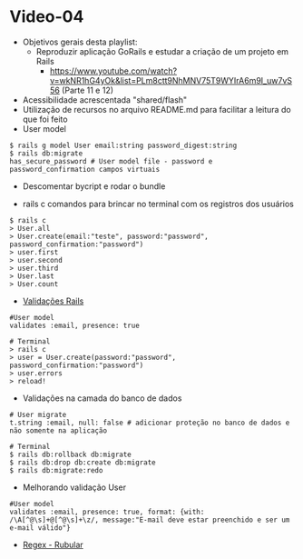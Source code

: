 # Video-04

- Objetivos gerais desta playlist:
  - Reproduzir aplicação GoRails e estudar a criação de um projeto em Rails
    - https://www.youtube.com/watch?v=wkNR1hG4yOk&list=PLm8ctt9NhMNV75T9WYIrA6m9I_uw7vS56 (Parte 11 e 12)
- Acessibilidade acrescentada "shared/flash"
- Utilização de recursos no arquivo README.md para facilitar a leitura do que foi feito
- User model
```
$ rails g model User email:string password_digest:string
$ rails db:migrate
has_secure_password # User model file - password e password_confirmation campos virtuais
```
- Descomentar bycript e rodar o bundle

- rails c comandos para brincar no terminal com os registros dos usuários
```
$ rails c
> User.all
> User.create(email:"teste", password:"password", password_confirmation:"password")
> user.first
> user.second
> user.third
> User.last
> User.count
```

- [Validações Rails](https://guides.rubyonrails.org/active_record_validations.html)
```
#User model
validates :email, presence: true

# Terminal
> rails c
> user = User.create(password:"password", password_confirmation:"password")
> user.errors
> reload!
```
  - Validações na camada do banco de dados
```
# User migrate
t.string :email, null: false # adicionar proteção no banco de dados e não somente na aplicação

# Terminal
$ rails db:rollback db:migrate
$ rails db:drop db:create db:migrate
$ rails db:migrate:redo
```

- Melhorando validação User
```
#User model
validates :email, presence: true, format: {with: /\A[^@\s]+@[^@\s]+\z/, message:"E-mail deve estar preenchido e ser um e-mail válido"}
```
- [Regex - Rubular](https://rubular.com/)





